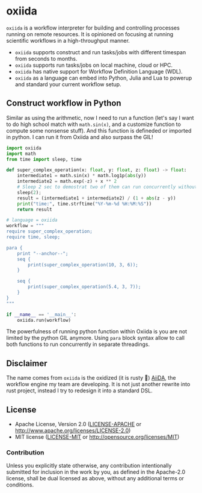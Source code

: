 # oxiida

`oxiida` is a workflow interpreter for building and controlling processes running on remote resources.
It is opinioned on focusing at running scientific workflows in a high-throughput manner.

- `oxiida` supports construct and run tasks/jobs with different timespan from seconds to months. 
- `oxiida` supports run tasks/jobs on local machine, cloud or HPC.
- `oxiida` has native support for Workflow Definition Language (WDL).
- `oxiida` as a language can embed into Python, Julia and Lua to powerup and standard your current workflow setup.

## Construct workflow in Python

Similar as using the arithmetic, now I need to run a function (let's say I want to do high school match with `math.sin(x)`, and a customize function to compute some nonsense stuff).
And this function is defineded or imported in python.
I can run it from Oxiida and also surpass the GIL!

```python
import oxiida
import math
from time import sleep, time

def super_complex_operation(x: float, y: float, z: float) -> float:
    intermediate1 = math.sin(x) * math.log1p(abs(y))
    intermediate2 = math.exp(-z) + x ** 2
    # Sleep 2 sec to demostrat two of them can run concurrently without GIL limitation
    sleep(2);
    result = (intermediate1 + intermediate2) / (1 + abs(z - y))
    print("time:", time.strftime("%Y-%m-%d %H:%M:%S"))
    return result

# language = oxiida
workflow = """
require super_complex_operation;
require time, sleep;

para {
    print "--anchor--";
    seq {
        print(super_complex_operation(10, 3, 6));
    }

    seq {
        print(super_complex_operation(5.4, 3, 7));
    }
}
"""

if __name__ == '__main__':
    oxiida.run(workflow)
```

The powerfulness of running python function within Oxiida is you are not limited by the python GIL anymore.
Using `para` block syntax allow to call both functions to run concurrently in separate threadings.


## Disclaimer

The name comes from `oxiida` is the oxidized (it is rusty :crab:) [AiiDA](https://aiida.net), the workflow engine my team are developing.
It is not just another rewrite into rust project, instead I try to redesign it into a standard DSL.

## License

- Apache License, Version 2.0 ([LICENSE-APACHE](LICENSE-APACHE) or http://www.apache.org/licenses/LICENSE-2.0)
- MIT license ([LICENSE-MIT](LICENSE-MIT) or http://opensource.org/licenses/MIT)

### Contribution

Unless you explicitly state otherwise, any contribution intentionally submitted for inclusion in the work by you, as defined in the 
Apache-2.0 license, shall be dual licensed as above, without any additional terms or conditions.

